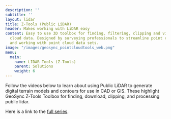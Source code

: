 ```yaml
---
description: ''
subtitle: ''
layout: lidar
title: Z-Tools (Public LiDAR)
header: Makes working with LiDAR easy
content: Easy to use 3D toolbox for finding, filtering, clipping and visualizing point
  cloud data. Designed by surveying professionals to streamline point cloud workflows
  and working with point cloud data sets.
image: "/images/geosync_pointcloudtools_web.png"
menu:
  main:
    name: LIDAR Tools (Z-Tools)
    parent: Solutions
    weight: 6
---
```

Follow the videos below to learn about using Public LiDAR to generate digital terrain models and contours for use in CAD or GIS. These highlight GeoSync Z-Tools Toolbox for finding, download, clipping, and processing public lidar.

Here is a link to the [full series](https://vimeo.com/showcase/11276995).
